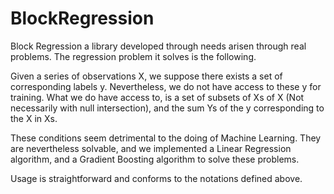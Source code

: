 # BlockRegression

Block Regression a library developed through needs arisen through real problems.
The regression problem it solves is the following.

Given a series of observations X, we suppose there exists a set of corresponding labels y. Nevertheless, we do not have access to these y for training. What we do have access to, is a set of subsets of Xs of X (Not necessarily with null intersection), and the sum Ys of the y corresponding to the X in Xs.

These conditions seem detrimental to the doing of Machine Learning. They are nevertheless solvable, and we implemented a Linear Regression algorithm, and a Gradient Boosting algorithm to solve these problems.

Usage is straightforward and conforms to the notations defined above.
